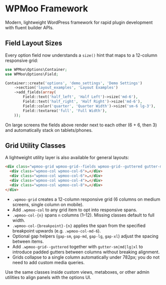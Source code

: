 # WPMoo Framework

Modern, lightweight WordPress framework for rapid plugin development with fluent builder APIs.

## Field Layout Sizes

Every option field now understands a `size()` hint that maps to a 12-column responsive grid:

```php
use WPMoo\Options\Container;
use WPMoo\Options\Field;

Container::create('options', 'demo_settings', 'Demo Settings')
    ->section('layout_examples', 'Layout Examples')
    ->add_fields(array(
        Field::text('half_left', 'Half Left')->size('md-6'),
        Field::text('half_right', 'Half Right')->size('md-6'),
        Field::color('quarter', 'Quarter Width')->size('sm-6 lg-3'),
        Field::textarea('full', 'Full Width'),
    ));
```

On large screens the fields above render next to each other (6 + 6, then 3) and automatically stack on tablets/phones.

## Grid Utility Classes

A lightweight utility layer is also available for general layouts:

```html
<div class="wpmoo-grid wpmoo-grid--fields wpmoo-grid--guttered gutter-md">
  <div class="wpmoo-col wpmoo-col-6">…</div>
  <div class="wpmoo-col wpmoo-col-6">…</div>
  <div class="wpmoo-col wpmoo-col-4">…</div>
  <div class="wpmoo-col wpmoo-col-8">…</div>
</div>
```

- `.wpmoo-grid` creates a 12-column responsive grid (6 columns on medium screens, single column on mobile).
- Add `.wpmoo-col` to any grid item to opt into responsive spans.
- `.wpmoo-col-{n}` spans `n` columns (1–12). Missing classes default to full width.
- `.wpmoo-col-{breakpoint}-{n}` applies the span from the specified breakpoint upwards (e.g. `.wpmoo-col-md-6`).
- Optional gap helpers (`gap-sm`, `gap-md`, `gap-lg`, `gap-xl`) adjust the spacing between items.
- Add `.wpmoo-grid--guttered` together with `gutter-sm|md|lg|xl` to introduce padded gutters between columns without breaking alignment.
- Grids collapse to a single column automatically under 782px; you do not need to add custom media queries.

Use the same classes inside custom views, metaboxes, or other admin utilities to align panels with the options UI.

